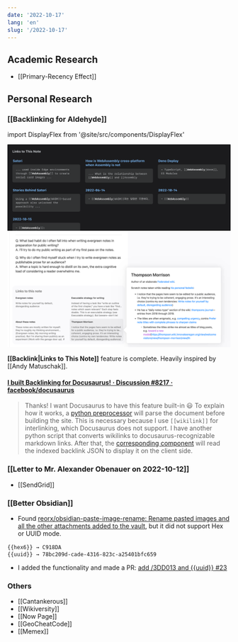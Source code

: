 ```yaml
---
date: '2022-10-17'
lang: 'en'
slug: '/2022-10-17'
---
```


## Academic Research

- [[Primary-Recency Effect]]

## Personal Research

### [[Backlinking for Aldehyde]]

import DisplayFlex from '@site/src/components/DisplayFlex'

<DisplayFlex>

![My version](../Assets/5FB7C1.png)
![Andy Matuschak's version](../Assets/F1CABB.png)

</DisplayFlex>

**[[Backlink|Links to This Note]]** feature is complete.
Heavily inspired by [[Andy Matuschak]].

#### [I built Backlinking for Docusaurus! · Discussion #8217 · facebook/docusaurus](https://github.com/facebook/docusaurus/discussions/8217?notification_referrer_id=NT_kwDOAeMNUrM0NjE4NjQ3NjczOjMxNjU3Mjk4)

> Thanks! I want Docusaurus to have this feature built-in 😃
> To explain how it works, a [python preprocessor](https://github.com/anaclumos/extracranial/blob/main/tools/process-backlinks.py) will parse the document before building the site. This is necessary because I use `[[wikilink]]` for interlinking, which Docusaurus does not support. I have another python script that converts wikilinks to docusaurus-recognizable markdown links. After that, the [corresponding component](https://github.com/anaclumos/extracranial/blob/main/src/components/BacklinkTable/index.tsx) will read the indexed backlink JSON to display it on the client side.

### [[Letter to Mr. Alexander Obenauer on 2022-10-12]]

- [[SendGrid]]

### [[Better Obsidian]]

- Found [reorx/obsidian-paste-image-rename: Rename pasted images and all the other attachments added to the vault](https://github.com/reorx/obsidian-paste-image-rename), but it did not support Hex or UUID mode.

```
{{hex6}} → C918DA
{{uuid}} → 78bc209d-cade-4316-823c-a25401bfc659
```

- I added the functionality and made a PR: [add /3DD013 and {{uuid}} #23](https://github.com/reorx/obsidian-paste-image-rename/pull/23)

### Others

- [[Cantankerous]]
- [[Wikiversity]]
- [[Now Page]]
- [[GeoCheatCode]]
- [[Memex]]
